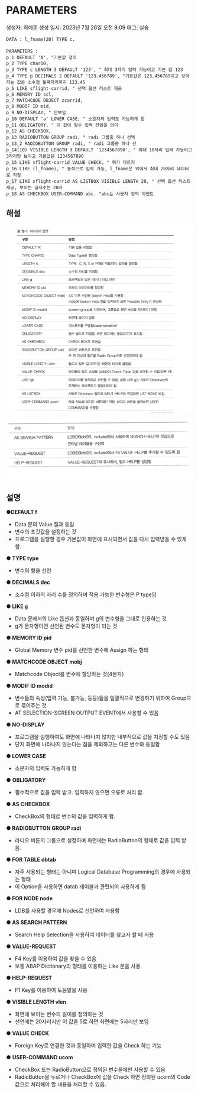 # PARAMETERS

생성자: 최예훈
생성 일시: 2023년 7월 26일 오전 9:09
태그: 실습

```abap
DATA : l_fname(20) TYPE c.

PARAMETERS :
p_1 DEFAULT 'A', "기본값 정의
p_2 TYPE char10,
p_3 TYPE c LENGTH 3 DEFAULT '123', " 최대 3자리 입력 가능이고 기본 값 123
p_4 TYPE p DECIMALS 2 DEFAULT '123.456789', "기본값은 123.456789이고 보여지는 값은 소수점 둘째자리까지 123.45
p_5 LIKE sflight-carrid, " 선택 옵션 리스트 제공
p_6 MEMORY ID scl,
p_7 MATCHCODE OBJECT zcarrid,
p_8 MODIF ID mid,
p_9 NO-DISPLAY, " 안보임
p_10 DEFAULT 'a' LOWER CASE, " 소문자의 입력도 가능하게 함
p_11 OBLIGATORY, " 이 값이 필수 입력 칸임을 의미
p_12 AS CHECKBOX,
p_13 RADIOBUTTON GROUP radi, " radi 그룹중 하나 선택
p_13_2 RADIOBUTTON GROUP radi, " radi 그룹중 하나 선
p_14(10) VISIBLE LENGTH 3 DEFAULT '1234567890', " 최대 10자리 입력 가능이고 3자리만 보이고 기본값은 1234567890
p_15 LIKE sflight-carrid VALUE CHECK, " 뭐가 다르지
p_16 LIKE (l_fname), " 동적으로 입력 가능, l_fname은 위에서 최대 20자리 데이터로 지정
p_17 LIKE sflight-carrid AS LISTBOX VISIBLE LENGTH 20, " 선택 옵션 리스트 제공, 보이는 글자수는 20자
p_18 AS CHECKBOX USER-COMMAND abc. "abc는 사용자 정의 이벤트
```

## 해설

![Untitled](PARAMETERS%20d534f1690cae4acb9ffb7d7809a28342/Untitled.png)

![Untitled](PARAMETERS%20d534f1690cae4acb9ffb7d7809a28342/Untitled%201.png)

## 설명

**●DEFAULT f**

- Data 문의 Value 절과 동일
- 변수의 초깃값을 설정하는 것
- 프로그램을 실행할 경우 기본값이 화면에 표시되면서 값을 다시 입력받을 수 있게 함.

**●  TYPE type**

- 변수의 형을 선언

**● DECIMALS dec**

- 소수점 이하의 자리 수를 정의하며 적용 가능한 변수형은 P type임

**● LIKE g**

- Data 문에서의 Like 옵션과 동일하며 g의 변수형을 그대로 인용하는 것
- g가 문자형이면 선언된 변수도 문자형이 되는 것

**● MEMORY ID pid**

- Global Memory 변수 pid를 선언한 변수에 Assign 하는 형태

**● MATCHCODE OBJECT mobj**

- Matchcode Object를 변수에 할당하는 것(4문자)

**● MODIF ID modid**

- 변수들의 속성(입력 가능, 불가능, 등등)들을 일괄적으로 변경하기 위하여 Group으로 묶어주는 것
- AT SELECTION-SCREEN OUTPUT EVENT에서 사용할 수 있음

**● NO-DISPLAY**

- 프로그램을 실행하여도 화면에 나타나지 않지만 내부적으로 값을 지정할 수도 있음
- 단지 화면에 나타나지 않는다는 점을 제외하고는 다른 변수와 동일함

**● LOWER CASE**

- 소문자의 입력도 가능하게 함

● **OBLIGATORY**

- 필수적으로 값을 입력 받고. 입력하지 않으면 오류로 처리 함.

**● AS CHECKBOX**

- CheckBox의 형태로 변수의 값을 입력하게 함.

**● RADIOBUTTON GROUP radi**

- 라디오 버튼의 그룹으로 설정하며 화면에는 RadioButton의 형태로 값을 입력 받음.

**● FOR TABLE dbtab**

- 자주 사용되는 형태는 아니며 Logical Database Programming의 경우에 사용되는 형태
- 이 Option을 사용하면 datab 테이블과 관련되어 사용하게 됨

**● FOR NODE node**

- LDB를 사용할 경우에 Nodes로 선언하여 사용함

**● AS SEARCH PATTERN**

- Search Help Selection을 사용하여 데이터를 찾고자 할 때 사용

**● VALUE-REQUEST**

- F4 Key를 이용하여 값을 찾을 수 있음
- 보통 ABAP Dictionary의 형태를 이용하는 Like 문을 사용

**● HELP-REQUEST**

- F1 Key를 이용하여 도움말을 사용

**● VISIBLE LENGTH vlen**

- 화면에 보이는 변수의 길이를 정의하는 것
- 선언에는 20자리지만 이 값을 5로 하면 화면에는 5자리만 보임

**● VALUE CHECK**

- Foreign Key로 연결한 것과 동일하며 입력한 값을 Check 하는 기능

● **USER-COMMAND ucom**

- CheckBox 또는 RadioButton으로 정의된 변수들에만 사용할 수 있음
- RadioButton을 누르거나 CheckBox에 값을 Check 하면 정의된 ucom의 Code 값으로 처리해야 할 내용을 처리할 수 있음.